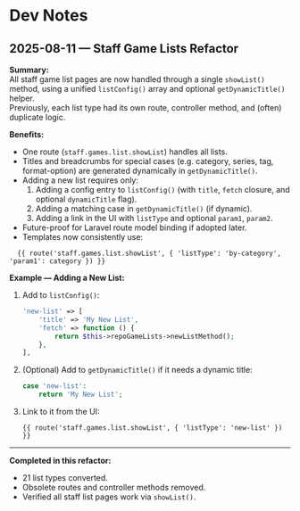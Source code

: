 # Dev Notes

## 2025-08-11 — Staff Game Lists Refactor

**Summary:**  
All staff game list pages are now handled through a single `showList()` method, using a unified `listConfig()` array and optional `getDynamicTitle()` helper.  
Previously, each list type had its own route, controller method, and (often) duplicate logic.

**Benefits:**
- One route (`staff.games.list.showList`) handles all lists.
- Titles and breadcrumbs for special cases (e.g. category, series, tag, format-option) are generated dynamically in `getDynamicTitle()`.
- Adding a new list requires only:
    1. Adding a config entry to `listConfig()` (with `title`, `fetch` closure, and optional `dynamicTitle` flag).
    2. Adding a matching case in `getDynamicTitle()` (if dynamic).
    3. Adding a link in the UI with `listType` and optional `param1`, `param2`.
- Future-proof for Laravel route model binding if adopted later.
- Templates now consistently use:
```twig
  {{ route('staff.games.list.showList', { 'listType': 'by-category', 'param1': category }) }}
```

**Example — Adding a New List:**

1. Add to `listConfig()`:
   ```php
   'new-list' => [
       'title' => 'My New List',
       'fetch' => function () {
           return $this->repoGameLists->newListMethod();
       },
   ],
   ```

2. (Optional) Add to `getDynamicTitle()` if it needs a dynamic title:
   ```php
   case 'new-list':
       return 'My New List';
   ```

3. Link to it from the UI:
   ```twig
   {{ route('staff.games.list.showList', { 'listType': 'new-list' }) }}
   ```

---

**Completed in this refactor:**
- 21 list types converted.
- Obsolete routes and controller methods removed.
- Verified all staff list pages work via `showList()`.
